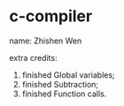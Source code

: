 c-compiler
==========
name: Zhishen Wen

extra credits:
1. finished Global variables;
2. finished Subtraction;
3. finished Function calls.
